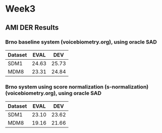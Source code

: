 # Week3

## AMI DER Results

### Brno baseline system (voicebiometry.org), using oracle SAD

Dataset | EVAL	| DEV
--------|-------|------
SDM1    | 24.63	| 25.73
MDM8    | 23.31 | 24.84

### Brno system using score normalization (s-normalization) (voicebiometry.org), using oracle SAD

Dataset | EVAL	| DEV
--------|-------|------
SDM1    | 23.10	| 23.62
MDM8    | 19.16 | 21.66
